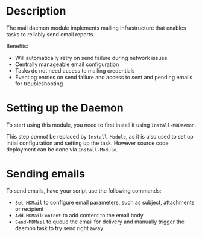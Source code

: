﻿# Description

The mail daemon module implements mailing infrastructure that enables tasks to reliably send email reports.

Benefits:

 - Will automatically retry on send failure during network issues
 - Centrally manageable email configuration
 - Tasks do not need access to mailing credentials
 - Eventlog entries on send failure and access to sent and pending emails for troubleshooting

# Setting up the Daemon

To start using this module, you need to first install it using `Install-MDDaemon`.

This step _cannot_ be replaced by `Install-Module`, as it is also used to set up intial configuration and setting up the task. However source code deployment can be done via `Install-Module`.

# Sending emails

To send emails, have your script use the following commands:

 - `Set-MDMail` to configure email parameters, such as subject, attachments or recipient
 - `Add-MDMailContent` to add content to the email body
 - `Send-MDMail` to queue the email for delivery and manually trigger the daemon task to try send right away